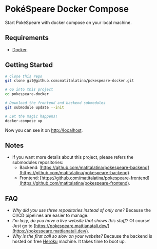 # PokéSpeare Docker Compose

Start PokéSpeare with docker compose on your local machine.

## Requirements

- [Docker](https://www.docker.com/).

## Getting Started

```bash
# Clone this repo
git clone git@github.com:matitalatina/pokespeare-docker.git

# Go into this project
cd pokespeare-docker

# Download the frontend and backend submodules
git submodule update --init

# Let the magic happens!
docker-compose up
```

Now you can see it on [http://localhost](http://localhost).

## Notes

- If you want more details about this project, please refers the submodules repositories:
  - Backend: [https://github.com/matitalatina/pokespeare-backend](https://github.com/matitalatina/pokespeare-backend).
  - Frontend: [https://github.com/matitalatina/pokespeare-frontend](https://github.com/matitalatina/pokespeare-frontend).


## FAQ

- *Why did you use three repositories instead of only one?* Because the CI/CD pipelines are easier to manage.
- *I'm lazy, do you have a live website that shows this stuff?* Of course! Just go to [https://pokespeare.mattianatali.dev/](https://pokespeare.mattianatali.dev/).
- *Why is the first call so slow on your website?* Because the backend is hosted on free [Heroku](https://www.heroku.com/) machine. It takes time to boot up.
